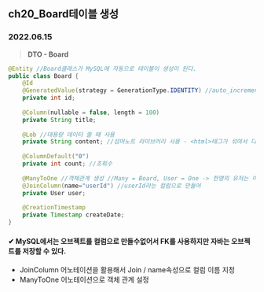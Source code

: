 ## ch20_Board테이블 생성
### 2022.06.15

> **DTO - Board**
```java
@Entity //Board클래스가 MySQL에 자동으로 테이블이 생성이 된다.
public class Board {
	@Id
	@GeneratedValue(strategy = GenerationType.IDENTITY) //auto_increment
	private int id;
	
	@Column(nullable = false, length = 100)
	private String title;
	
	@Lob //대용량 데이터 쓸 때 사용
	private String content; //섬머노트 라이브러리 사용 - <html>태그가 섞여서 디자인됨
	
	@ColumnDefault("0")
	private int count; //조회수
	
	@ManyToOne //객체관계 생성 //Many = Board, User = One -> 한명의 유저는 여러개의 게시물 작성 
	@JoinColumn(name="userId") //userId라는 컬럼으로 만들어
	private User user;
	
	@CreationTimestamp
	private Timestamp createDate;
}
```
 #### ✔ MySQL에서는 오브젝트를 컬럼으로 만들수없어서 FK를 사용하지만 자바는 오브젝트를 저장할 수 있다.
  - JoinColumn 어노테이션을 활용해서 Join / name속성으로 컬럼 이름 지정
  - ManyToOne 어노테이션으로 객체 관계 설정